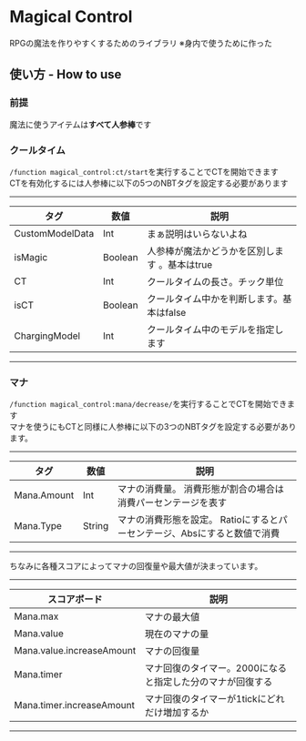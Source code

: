 # Magical Control
RPGの魔法を作りやすくするためのライブラリ ※身内で使うために作った
## 使い方 - How to use
### 前提  
魔法に使うアイテムは**すべて人参棒**です  

### クールタイム  

```/function magical_control:ct/start```を実行することでCTを開始できます  
CTを有効化するには人参棒に以下の5つのNBTタグを設定する必要があります  

---
| タグ | 数値 | 説明 |
| ---- | ---- | ---- |
| CustomModelData | Int | まぁ説明はいらないよね |
| isMagic | Boolean | 人参棒が魔法かどうかを区別します 。基本はtrue |
| CT | Int | クールタイムの長さ。チック単位 |
| isCT | Boolean | クールタイム中かを判断します。基本はfalse |
| ChargingModel | Int | クールタイム中のモデルを指定します |
---

### マナ

```/function magical_control:mana/decrease/```を実行することでCTを開始できます  
マナを使うにもCTと同様に人参棒に以下の3つのNBTタグを設定する必要があります。

---
| タグ | 数値 | 説明 |
| ---- | ---- | ---- |
| Mana.Amount | Int | マナの消費量。 消費形態が割合の場合は消費パーセンテージを表す |
| Mana.Type | String | マナの消費形態を設定。 Ratioにするとパーセンテージ、Absにすると数値で消費 |
---

ちなみに各種スコアによってマナの回復量や最大値が決まっています。  

---
| スコアボード |  説明 |
| ---- | ---- |
| Mana.max | マナの最大値 |
| Mana.value | 現在のマナの量 |
| Mana.value.increaseAmount | マナの回復量 |
| Mana.timer | マナ回復のタイマー。2000になると指定した分のマナが回復する |
| Mana.timer.increaseAmount | マナ回復のタイマーが1tickにどれだけ増加するか |
---
